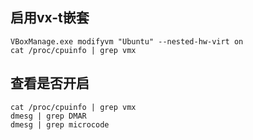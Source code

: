 

## 启用vx-t嵌套
```shell
VBoxManage.exe modifyvm "Ubuntu" --nested-hw-virt on
cat /proc/cpuinfo | grep vmx
```

## 查看是否开启

```
cat /proc/cpuinfo | grep vmx
dmesg | grep DMAR
dmesg | grep microcode
```